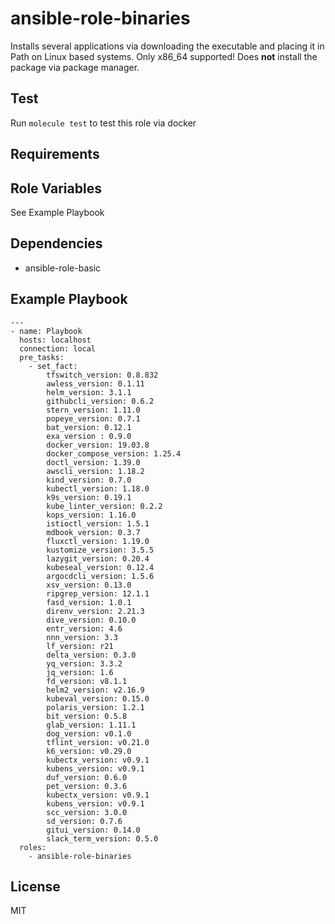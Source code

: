 # ansible-role-binaries

Installs several applications via downloading the executable and placing it in Path on Linux based systems. Only x86_64 supported! Does **not** install the package via package manager.

## Test

Run `molecule test` to test this role via docker

## Requirements

## Role Variables

See Example Playbook

## Dependencies

- ansible-role-basic

## Example Playbook

```
---
- name: Playbook
  hosts: localhost
  connection: local
  pre_tasks:
    - set_fact:
        tfswitch_version: 0.8.832
        awless_version: 0.1.11
        helm_version: 3.1.1
        githubcli_version: 0.6.2
        stern_version: 1.11.0
        popeye_version: 0.7.1
        bat_version: 0.12.1
        exa_version : 0.9.0
        docker_version: 19.03.8
        docker_compose_version: 1.25.4
        doctl_version: 1.39.0
        awscli_version: 1.18.2
        kind_version: 0.7.0
        kubectl_version: 1.18.0
        k9s_version: 0.19.1
        kube_linter_version: 0.2.2
        kops_version: 1.16.0
        istioctl_version: 1.5.1
        mdbook_version: 0.3.7
        fluxctl_version: 1.19.0
        kustomize_version: 3.5.5
        lazygit_version: 0.20.4
        kubeseal_version: 0.12.4
        argocdcli_version: 1.5.6
        xsv_version: 0.13.0
        ripgrep_version: 12.1.1
        fasd_version: 1.0.1
        direnv_version: 2.21.3
        dive_version: 0.10.0
        entr_version: 4.6
        nnn_version: 3.3
        lf_version: r21
        delta_version: 0.3.0
        yq_version: 3.3.2
        jq_version: 1.6
        fd_version: v8.1.1
        helm2_version: v2.16.9
        kubeval_version: 0.15.0
        polaris_version: 1.2.1
        bit_version: 0.5.8
        glab_version: 1.11.1
        dog_version: v0.1.0
        tflint_version: v0.21.0
        k6_version: v0.29.0
        kubectx_version: v0.9.1
        kubens_version: v0.9.1
        duf_version: 0.6.0
        pet_version: 0.3.6
        kubectx_version: v0.9.1
        kubens_version: v0.9.1
        scc_version: 3.0.0
        sd_version: 0.7.6
        gitui_version: 0.14.0
        slack_term_version: 0.5.0
  roles:
    - ansible-role-binaries
```

## License

MIT
